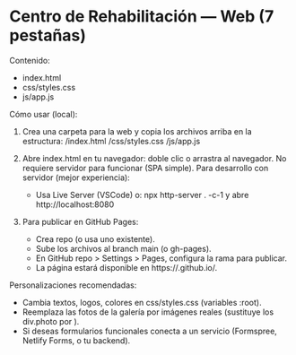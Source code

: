# Centro de Rehabilitación — Web (7 pestañas)

Contenido:
- index.html
- css/styles.css
- js/app.js

Cómo usar (local):
1) Crea una carpeta para la web y copia los archivos arriba en la estructura:
   /index.html
   /css/styles.css
   /js/app.js

2) Abre index.html en tu navegador: doble clic o arrastra al navegador. No requiere servidor para funcionar (SPA simple).
   Para desarrollo con servidor (mejor experiencia):
   - Usa Live Server (VSCode) o:
     npx http-server . -c-1
   y abre http://localhost:8080

3) Para publicar en GitHub Pages:
   - Crea repo (o usa uno existente).
   - Sube los archivos al branch main (o gh-pages).
   - En GitHub repo > Settings > Pages, configura la rama para publicar.
   - La página estará disponible en https://<tu-usuario>.github.io/<tu-repo>.

Personalizaciones recomendadas:
- Cambia textos, logos, colores en css/styles.css (variables :root).
- Reemplaza las fotos de la galería por imágenes reales (sustituye los div.photo por <img>).
- Si deseas formularios funcionales conecta a un servicio (Formspree, Netlify Forms, o tu backend).
